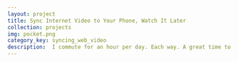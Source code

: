 ```yaml
---
layout: project
title: Sync Internet Video to Your Phone, Watch It Later
collection: projects
img: pocket.png
category_key: syncing_web_video
description:  I commute for an hour per day. Each way. A great time to catch up on some web video - but the cellphone signal is way too patchy. If I sync videos to my phone's local storage, I can watch them even with no reception. How can I do that?
---
```

